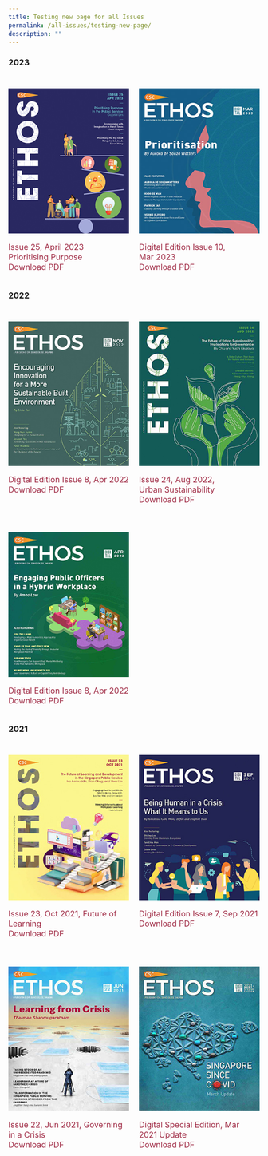 ```yaml
---
title: Testing new page for all Issues
permalink: /all-issues/testing-new-page/
description: ""
---
```

<style>

.grid-container a {
color:#9f2943;
text-decoration: none;
font-size: 16px;
	
	}	


.grid-container {
  display: grid;
  grid-template-columns: 1fr 1fr; /* Two columns */
  gap: 20px; /* Gap between items */
	margin-top: 3em
}

.grid-item {
  width: 100%;
  height: auto;
}

@media (max-width: 600px) {
  /* Keep two columns layout on smaller screens */
  .grid-container {
    grid-template-columns: repeat(auto-fit, minmax(200px, 1fr)); /* Adjust the minmax values as needed */
  }
}


	

</style>


<h3>2023</h3>


<div class="grid-container">
    <div class="grid-item">
        <img src="/images/Ethos_Thumbnails_Cover/ethosissue25.jpg">
        <p>
            <a target="_blank" href="/ethos/">Issue 25, April 2023<br>Prioritising Purpose</a>
            <br>
            <a target="_blank" href="https://go.gov.sg/ethos-issue-25">Download PDF</a>
        </p>
    </div>
    <div class="grid-item">
        <img src="/images/Ethos_Thumbnails_Cover/ethosdigital10.jpg">
        <p>
            <a target="_blank" href="/digital-issue-10/">Digital Edition Issue 10, <br>Mar 2023</a>
            <br>
            <a target="_blank" href="https://go.gov.sg/digital-issue-10">Download PDF</a>
        </p>
    </div>
</div>





<h3>2022</h3>
<div class="grid-container">
  <div class="grid-item">
    <img alt="Image 1" src="/images/Ethos_Thumbnails_Cover/ethosdigital09.jpg">
		<p>
			<a target="_blank" href="/digital-issue-08/">Digital Edition Issue 8, Apr 2022</a>
		<br>
			<a target="_blank" href="https://go.gov.sg/digital-issue-08">Download PDF</a>
		</p>
  </div>
  <div class="grid-item">
    <img alt="Image 2" src="/images/Ethos_Thumbnails_Cover/ethosissue24.jpg">
		<p>
		<a target="_blank" href="/ethos-issue-24/">Issue 24, Aug 2022, <br>Urban Sustainability</a>
			<br>
		<a target="_blank" href="https://go.gov.sg/ethos-issue-24">Download PDF</a>
		</p>
  </div>
</div>



<div class="grid-container">
	<div class="grid-item">
		<img alt="Image 1" src="/images/Ethos_Thumbnails_Cover/ethosdigital08.jpg">
		<p>
</p><p>
<a target="_blank" href="/digital-issue-08/">Digital Edition Issue 8, Apr 2022</a>
	<br>
	<a target="_blank" href="https://go.gov.sg/digital-issue-08">Download PDF</a>
		</p>				
	</div>
	
<div class="grid-item">
	</div>

</div>


<h3>2021</h3>

<div class="grid-container">

<div class="grid-item">
	<img src="/images/Ethos_Thumbnails_Cover/ethosissue23.jpg">
	<p><a target="_blank" href="/ethos-issue-23/">Issue 23, Oct 2021, Future of Learning</a><br><a target="_blank" href="https://go.gov.sg/ethos-issue-23">Download PDF</a></p>
</div>
	
<div class="grid-item">
	<img src="/images/Ethos_Thumbnails_Cover/ethosdigital07.jpg">
	<p><a target="_blank" href="/digital-issue-07/">Digital Edition Issue 7, Sep 2021</a><br><a target="_blank" href="https://go.gov.sg/digital-issue-07">Download PDF</a></p>
</div>



</div>


<div class="grid-container">

<div class="grid-item">
	<img src="/images/Ethos_Thumbnails_Cover/ethosissue22.jpg">
	<p><a target="_blank" href="/ethos-issue-22/">Issue 22, Jun 2021, Governing in a Crisis</a><br><a target="_blank" href="https://go.gov.sg/ethosjune2021">Download PDF</a></p>
</div>
<div class="grid-item">
	<img src="/images/Ethos_Thumbnails_Cover/ethosdigitalmarch2021specialedition.jpg">
	<p><a target="_blank" href="/digital-special-edition-mar-2021/">Digital Special Edition, Mar 2021 Update</a><br><a target="_blank" href="https://go.gov.sg/ethos-digital-special-edition-mar21">Download PDF</a></p>
</div>


</div>